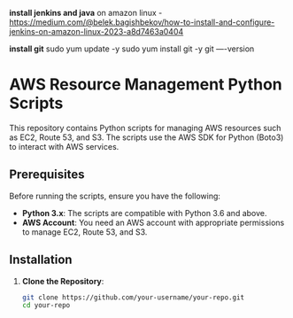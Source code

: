 **install jenkins and java**
on amazon linux - https://medium.com/@belek.bagishbekov/how-to-install-and-configure-jenkins-on-amazon-linux-2023-a8d7463a0404

**install git**
sudo yum update -y
sudo yum install git -y
git —-version

# AWS Resource Management Python Scripts

This repository contains Python scripts for managing AWS resources such as EC2, Route 53, and S3. The scripts use the AWS SDK for Python (Boto3) to interact with AWS services.

## Prerequisites

Before running the scripts, ensure you have the following:

- **Python 3.x**: The scripts are compatible with Python 3.6 and above.
- **AWS Account**: You need an AWS account with appropriate permissions to manage EC2, Route 53, and S3.

## Installation

1. **Clone the Repository**:
   ```sh
   git clone https://github.com/your-username/your-repo.git
   cd your-repo
